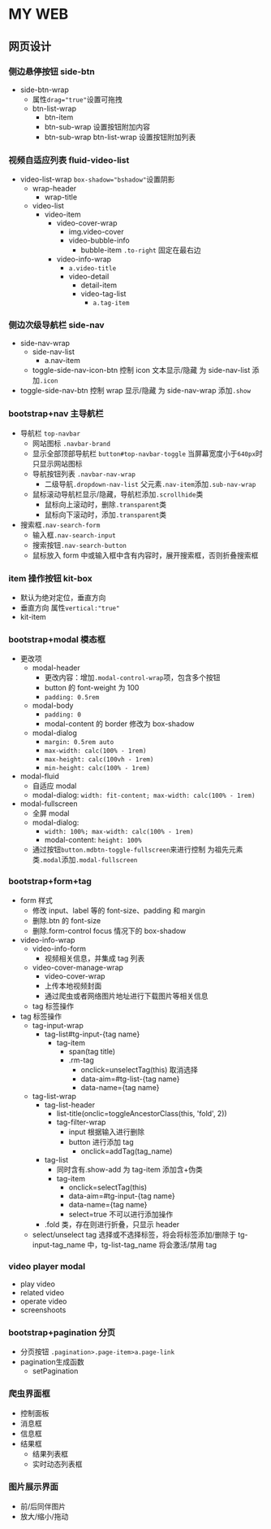 # MY WEB

## 网页设计

### 侧边悬停按钮 side-btn

-   side-btn-wrap
    -   属性`drag="true"`设置可拖拽
    -   btn-list-wrap
        -   btn-item
        -   btn-sub-wrap
            设置按钮附加内容
        -   btn-sub-wrap
            btn-list-wrap 设置按钮附加列表

### 视频自适应列表 fluid-video-list

-   video-list-wrap
    `box-shadow="bshadow"`设置阴影
    -   wrap-header
        -   wrap-title
    -   video-list
        -   video-item
            -   video-cover-wrap
                -   img.video-cover
                -   video-bubble-info
                    -   bubble-item
                        `.to-right` 固定在最右边
            -   video-info-wrap
                -   `a.video-title`
                -   video-detail
                    -   detail-item
                    -   video-tag-list
                        -   `a.tag-item`

### 侧边次级导航栏 side-nav

-   side-nav-wrap
    -   side-nav-list
        -   a.nav-item
    -   toggle-side-nav-icon-btn
        控制 icon 文本显示/隐藏
        为 side-nav-list 添加`.icon`
-   toggle-side-nav-btn
    控制 wrap 显示/隐藏
    为 side-nav-wrap 添加`.show`

### bootstrap+nav 主导航栏

-   导航栏 `top-navbar`
    -   网站图标
        `.navbar-brand`
    -   显示全部顶部导航栏
        `button#top-navbar-toggle`
        当屏幕宽度小于`640px`时只显示网站图标
    -   导航按钮列表
        `.navbar-nav-wrap`
        -   二级导航`.dropdown-nav-list`
            父元素`.nav-item`添加`.sub-nav-wrap`
    -   鼠标滚动导航栏显示/隐藏，导航栏添加`.scrollhide`类
        -   鼠标向上滚动时，删除`.transparent`类
        -   鼠标向下滚动时，添加`.transparent`类
-   搜索框`.nav-search-form`
    -   输入框`.nav-search-input`
    -   搜索按钮`.nav-search-button`
    -   鼠标放入 form 中或输入框中含有内容时，展开搜索框，否则折叠搜索框

### item 操作按钮 kit-box

-   默认为绝对定位，垂直方向
-   垂直方向
    属性`vertical:"true"`
-   kit-item

### bootstrap+modal 模态框

-   更改项
    -   modal-header
        -   更改内容：增加`.modal-control-wrap`项，包含多个按钮
        -   button 的 font-weight 为 100
        -   `padding: 0.5rem`
    -   modal-body
        -   `padding: 0`
        -   modal-content 的 border 修改为 box-shadow
    -   modal-dialog
        -   `margin: 0.5rem auto`
        -   `max-width: calc(100% - 1rem)`
        -   `max-height: calc(100vh - 1rem)`
        -   `min-height: calc(100% - 1rem)`
-   modal-fluid
    -   自适应 modal
    -   modal-dialog: `width: fit-content; max-width: calc(100% - 1rem)`
-   modal-fullscreen
    -   全屏 modal
    -   modal-dialog:
        -   `width: 100%; max-width: calc(100% - 1rem)`
        -   modal-content: `height: 100%`
    -   通过按钮`button.mdbtn-toggle-fullscreen`来进行控制
        为祖先元素类`.modal`添加`.modal-fullscreen`

### bootstrap+form+tag

-   form 样式
    -   修改 input、label 等的 font-size、padding 和 margin
    -   删除.btn 的 font-size
    -   删除.form-control focus 情况下的 box-shadow
-   video-info-wrap
    -   video-info-form
        -   视频相关信息，并集成 tag 列表
    -   video-cover-manage-wrap
        -   video-cover-wrap
        -   上传本地视频封面
        -   通过爬虫或者网络图片地址进行下载图片等相关信息
    -   tag 标签操作
-   tag 标签操作
    -   tag-input-wrap
        -   tag-list#tg-input-{tag name}
            -   tag-item
                -   span(tag title)
                -   .rm-tag
                    -   onclick=unselectTag(this) 取消选择
                    -   data-aim=#tg-list-{tag name}
                    -   data-name={tag name}
    -   tag-list-wrap
        -   tag-list-header
            -   list-title(onclic=toggleAncestorClass(this, 'fold', 2))
            -   tag-filter-wrap
                -   input
                    根据输入进行删除
                -   button
                    进行添加 tag
                    -   onclick=addTag(tag_name)
        -   tag-list
            -   同时含有.show-add 为 tag-item 添加含+伪类
            -   tag-item
                -   onclick=selectTag(this)
                -   data-aim=#tg-input-{tag name}
                -   data-name={tag name}
                -   select=true 不可以进行添加操作
        -   .fold 类，存在则进行折叠，只显示 header
    -   select/unselect tag
        选择或不选择标签，将会将标签添加/删除于 tg-input-tag_name 中，tg-list-tag_name 将会激活/禁用 tag

### video player modal

-   play video
-   related video
-   operate video
-   screenshoots

### bootstrap+pagination 分页

-   分页按钮
    `.pagination>.page-item>a.page-link`
-   pagination生成函数
    -   setPagination

### 爬虫界面框

-   控制面板
-   消息框
-   信息框
-   结果框
    -   结果列表框
    -   实时动态列表框

### 图片展示界面

-   前/后同伴图片
-   放大/缩小/拖动
